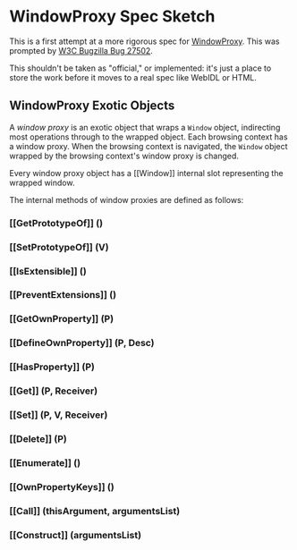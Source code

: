 # WindowProxy Spec Sketch

This is a first attempt at a more rigorous spec for [WindowProxy](https://html.spec.whatwg.org/multipage/browsers.html#the-windowproxy-object). This was prompted by [W3C Bugzilla Bug 27502](https://www.w3.org/Bugs/Public/show_bug.cgi?id=27502).

This shouldn't be taken as "official," or implemented: it's just a place to store the work before it moves to a real spec like WebIDL or HTML.

## WindowProxy Exotic Objects

A _window proxy_ is an exotic object that wraps a `Window` object, indirecting most operations through to the wrapped object. Each browsing context has a window proxy. When the browsing context is navigated, the `Window` object wrapped by the browsing context's window proxy is changed.

Every window proxy object has a [[Window]] internal slot representing the wrapped window.

The internal methods of window proxies are defined as follows:

### [[GetPrototypeOf]\] ()

### [[SetPrototypeOf]\] (V)

### [[IsExtensible]\] ()

### [[PreventExtensions]\] ()

### [[GetOwnProperty]\] (P)

### [[DefineOwnProperty]\] (P, Desc)

### [[HasProperty]\] (P)

### [[Get]\] (P, Receiver)

### [[Set]\] (P, V, Receiver)

### [[Delete]\] (P)

### [[Enumerate]\] ()

### [[OwnPropertyKeys]\] ()

### [[Call]\] (thisArgument, argumentsList)

### [[Construct]\] (argumentsList)
